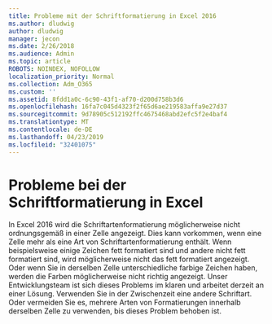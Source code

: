 ```yaml
---
title: Probleme mit der Schriftformatierung in Excel 2016
ms.author: dludwig
author: dludwig
manager: jecon
ms.date: 2/26/2018
ms.audience: Admin
ms.topic: article
ROBOTS: NOINDEX, NOFOLLOW
localization_priority: Normal
ms.collection: Adm_O365
ms.custom: ''
ms.assetid: 8fdd1a0c-6c90-43f1-af70-d200d758b3d6
ms.openlocfilehash: 16fa7c045d4323f2f65d6ae219583affa9e27d37
ms.sourcegitcommit: 9d78905c512192ffc4675468abd2efc5f2e4baf4
ms.translationtype: MT
ms.contentlocale: de-DE
ms.lasthandoff: 04/23/2019
ms.locfileid: "32401075"
---
```

# <a name="font-formatting-problems-in-excel"></a>Probleme bei der Schriftformatierung in Excel

In Excel 2016 wird die Schriftartenformatierung möglicherweise nicht ordnungsgemäß in einer Zelle angezeigt. Dies kann vorkommen, wenn eine Zelle mehr als eine Art von Schriftartenformatierung enthält. Wenn beispielsweise einige Zeichen fett formatiert sind und andere nicht fett formatiert sind, wird möglicherweise nicht das fett formatiert angezeigt. Oder wenn Sie in derselben Zelle unterschiedliche farbige Zeichen haben, werden die Farben möglicherweise nicht richtig angezeigt. Unser Entwicklungsteam ist sich dieses Problems im klaren und arbeitet derzeit an einer Lösung. Verwenden Sie in der Zwischenzeit eine andere Schriftart. Oder vermeiden Sie es, mehrere Arten von Formatierungen innerhalb derselben Zelle zu verwenden, bis dieses Problem behoben ist. 
  

